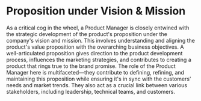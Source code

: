 # Proposition under Vision & Mission

As a critical cog in the wheel, a Product Manager is closely entwined with the strategic development of the product's proposition under the company's vision and mission. This involves understanding and aligning the product's value proposition with the overarching business objectives. A well-articulated proposition gives direction to the product development process, influences the marketing strategies, and contributes to creating a product that rings true to the brand promise. The role of the Product Manager here is multifaceted—they contribute to defining, refining, and maintaining this proposition while ensuring it's in sync with the customers' needs and market trends. They also act as a crucial link between various stakeholders, including leadership, technical teams, and customers.